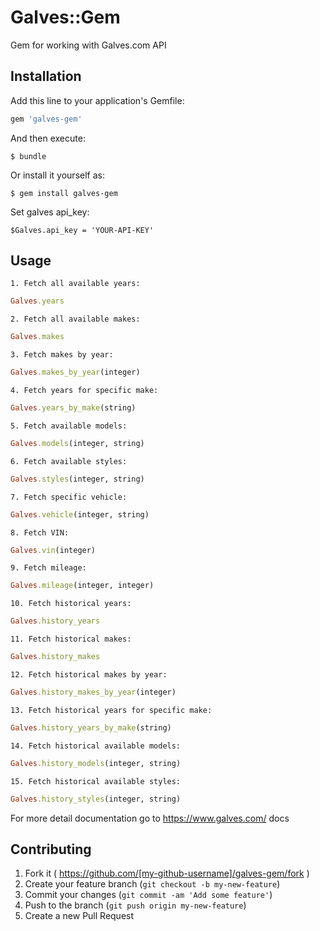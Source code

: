 # Galves::Gem

Gem for working with Galves.com API

## Installation

Add this line to your application's Gemfile:

```ruby
gem 'galves-gem'
```

And then execute:

    $ bundle

Or install it yourself as:

    $ gem install galves-gem

Set galves api_key:

    $Galves.api_key = 'YOUR-API-KEY'

## Usage

    1. Fetch all available years:
```ruby
Galves.years
```
    2. Fetch all available makes:
```ruby
Galves.makes
```

    3. Fetch makes by year:

```ruby
Galves.makes_by_year(integer)
```

    4. Fetch years for specific make:

```ruby
Galves.years_by_make(string)
```

    5. Fetch available models:

```ruby
Galves.models(integer, string)
```

    6. Fetch available styles:

```ruby
Galves.styles(integer, string)
```

    7. Fetch specific vehicle:

```ruby
Galves.vehicle(integer, string)
```

    8. Fetch VIN:

```ruby
Galves.vin(integer)
```

    9. Fetch mileage:

```ruby
Galves.mileage(integer, integer)
```

    10. Fetch historical years:

```ruby
Galves.history_years
```

    11. Fetch historical makes:

```ruby
Galves.history_makes
```

    12. Fetch historical makes by year:

```ruby
Galves.history_makes_by_year(integer)
```

    13. Fetch historical years for specific make:

```ruby
Galves.history_years_by_make(string)
```

    14. Fetch historical available models:

```ruby
Galves.history_models(integer, string)
```

    15. Fetch historical available styles:

```ruby
Galves.history_styles(integer, string)
```

For more detail documentation go to https://www.galves.com/ docs
## Contributing

1. Fork it ( https://github.com/[my-github-username]/galves-gem/fork )
2. Create your feature branch (`git checkout -b my-new-feature`)
3. Commit your changes (`git commit -am 'Add some feature'`)
4. Push to the branch (`git push origin my-new-feature`)
5. Create a new Pull Request
